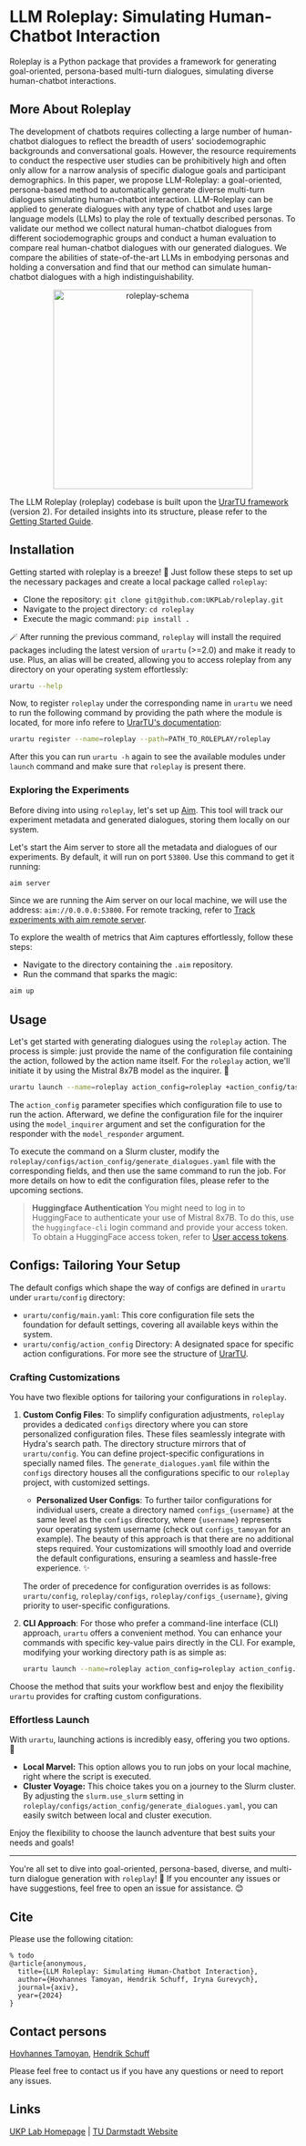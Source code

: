 # LLM Roleplay: Simulating Human-Chatbot Interaction


Roleplay is a Python package that provides a framework for generating goal-oriented, persona-based multi-turn dialogues, simulating diverse human-chatbot interactions.

## More About Roleplay
<div>
The development of chatbots requires collecting a large number of human-chatbot dialogues to reflect the breadth of users' sociodemographic backgrounds and conversational goals.
However, the resource requirements to conduct the respective user studies can be prohibitively high and often only allow for a narrow analysis of specific dialogue goals and participant demographics.
In this paper, we propose LLM-Roleplay: a goal-oriented, persona-based method to automatically generate diverse multi-turn dialogues simulating human-chatbot interaction.
LLM-Roleplay can be applied to generate dialogues with any type of chatbot and uses large language models (LLMs) to play the role of textually described personas.
To validate our method we collect natural human-chatbot dialogues from different sociodemographic groups 
and conduct a human evaluation to compare real human-chatbot dialogues with our generated dialogues.
We compare the abilities of state-of-the-art LLMs in embodying personas and holding a conversation and find that our method can simulate human-chatbot dialogues with a high indistinguishability.
</div>

<p align="center">
  <img width="350" alt="roleplay-schema" src="https://github.com/UKPLab/roleplay/assets/23078323/085c51e0-248b-4594-a2f6-6f820f662eba">
</p>

The LLM Roleplay (roleplay) codebase is built upon the [UrarTU framework](https://github.com/tamohannes/urartu) (version 2). For detailed insights into its structure, please refer to the [Getting Started Guide](https://github.com/tamohannes/urartu/blob/master/getting_started.md).

## Installation
Getting started with roleplay is a breeze! 💨 Just follow these steps to set up the necessary packages and create a local package called `roleplay`:

- Clone the repository: `git clone git@github.com:UKPLab/roleplay.git`
- Navigate to the project directory: `cd roleplay`
- Execute the magic command: `pip install .`

🪄 After running the previous command, `roleplay` will install the required packages including the latest version of `urartu` (>=2.0) and make it ready to use.
Plus, an alias will be created, allowing you to access roleplay from any directory on your operating system effortlessly:

```bash
urartu --help
```

Now, to register `roleplay` under the corresponding name in `urartu` we need to run the following command by providing the path where the module is located, for more info refere to [UrarTU's documentation](https://pypi.org/project/urartu/):
```bash
urartu register --name=roleplay --path=PATH_TO_ROLEPLAY/roleplay
```

After this you can run `urartu -h` again to see the available modules under `launch` command and make sure that `roleplay` is present there.



### Exploring the Experiments

Before diving into using `roleplay`, let's set up [Aim](https://github.com/aimhubio/aim). This tool will track our experiment metadata and generated dialogues, storing them locally on our system.

Let's start the Aim server to store all the metadata and dialogues of our experiments. By default, it will run on port `53800`. Use this command to get it running:

```bash
aim server
```

Since we are running the Aim server on our local machine, we will use the address: `aim://0.0.0.0:53800`. For remote tracking, refer to [Track experiments with aim remote server](https://aimstack.readthedocs.io/en/latest/using/remote_tracking.html).

To explore the wealth of metrics that Aim captures effortlessly, follow these steps:
- Navigate to the directory containing the `.aim` repository.
- Run the command that sparks the magic:
```bash
aim up
```


## Usage

Let's get started with generating dialogues using the `roleplay` action. The process is simple: just provide the name of the configuration file containing the action, followed by the action name itself. For the `roleplay` action, we'll initiate it by using the Mistral 8x7B model as the inquirer. 🎇

```bash
urartu launch --name=roleplay action_config=roleplay +action_config/task/model_inquirer=mixtral +action_config/task/model_responder=llama action_config.task.model_inquirer.api_token="YOUR_TOKEN"
```

The `action_config` parameter specifies which configuration file to use to run the action. Afterward, we define the configuration file for the inquirer using the `model_inquirer` argument and set the configuration for the responder with the `model_responder` argument.

To execute the command on a Slurm cluster, modify the `roleplay/configs/action_config/generate_dialogues.yaml` file with the corresponding fields, and then use the same command to run the job. For more details on how to edit the configuration files, please refer to the upcoming sections.

> **Huggingface Authentication**
> You might need to log in to HuggingFace to authenticate your use of Mistral 8x7B. To do this, use the `huggingface-cli` login command and provide your access token.
> To obtain a HuggingFace access token, refer to [User access tokens](https://huggingface.co/docs/hub/en/security-tokens).


## Configs: Tailoring Your Setup

The default configs which shape the way of configs are defined in `urartu` under `urartu/config` directory:
- `urartu/config/main.yaml`: This core configuration file sets the foundation for default settings, covering all available keys within the system.
- `urartu/config/action_config` Directory: A designated space for specific action configurations.
For more see the structure of [UrarTU](https://github.com/tamohannes/urartu).

### Crafting Customizations

You have two flexible options for tailoring your configurations in `roleplay`. 

1. **Custom Config Files**: To simplify configuration adjustments, `roleplay` provides a dedicated `configs` directory where you can store personalized configuration files. These files seamlessly integrate with Hydra's search path. The directory structure mirrors that of `urartu/config`. You can define project-specific configurations in specially named files.
The `generate_dialogues.yaml` file within the `configs` directory houses all the configurations specific to our `roleplay` project, with customized settings.

    - **Personalized User Configs**: To further tailor configurations for individual users, create a directory named `configs_{username}` at the same level as the `configs` directory, where `{username}` represents your operating system username (check out `configs_tamoyan` for an example). The beauty of this approach is that there are no additional steps required. Your customizations will smoothly load and override the default configurations, ensuring a seamless and hassle-free experience. ✨

    The order of precedence for configuration overrides is as follows: `urartu/config`, `roleplay/configs`, `roleplay/configs_{username}`, giving priority to user-specific configurations.

2. **CLI Approach**: For those who prefer a command-line interface (CLI) approach, `urartu` offers a convenient method. You can enhance your commands with specific key-value pairs directly in the CLI. For example, modifying your working directory path is as simple as:

    ```bash
    urartu launch --name=roleplay action_config=roleplay action_config.workdir=PATH_TO_WORKDIR
    ```

Choose the method that suits your workflow best and enjoy the flexibility `urartu` provides for crafting custom configurations.


### Effortless Launch

With `urartu`, launching actions is incredibly easy, offering you two options. 🚀

- **Local Marvel:** This option allows you to run jobs on your local machine, right where the script is executed.
- **Cluster Voyage:** This choice takes you on a journey to the Slurm cluster. By adjusting the `slurm.use_slurm` setting in `roleplay/configs/action_config/generate_dialogues.yaml`, you can easily switch between local and cluster execution.

Enjoy the flexibility to choose the launch adventure that best suits your needs and goals!



---
You're all set to dive into goal-oriented, persona-based, diverse, and multi-turn dialogue generation with `roleplay`! 🌟 If you encounter any issues or have suggestions, feel free to open an issue for assistance. 😊



## Cite

Please use the following citation:

```
% todo
@article{anonymous,
  title={LLM Roleplay: Simulating Human-Chatbot Interaction},
  author={Hovhannes Tamoyan, Hendrik Schuff, Iryna Gurevych},
  journal={axiv},
  year={2024}
}
```



## Contact persons 

[Hovhannes Tamoyan](mailto:hovhannes.tamoyan@tu-darmstadt.de), [Hendrik Schuff](schuff@ukp.tu-darmstadt.de)

Please feel free to contact us if you have any questions or need to report any issues.

## Links

[UKP Lab Homepage](https://www.ukp.tu-darmstadt.de/) | [TU Darmstadt Website](https://www.tu-darmstadt.de/index.en.jsp)
